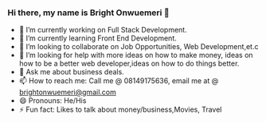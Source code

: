 ### Hi there, my name is Bright Onwuemeri 👋

- 🔭 I’m currently working on Full Stack Development.
- 🌱 I’m currently learning Front End Development.
- 👯 I’m looking to collaborate on Job Opportunities, Web Development,et.c
- 🤔 I’m looking for help with more ideas on how to make money, ideas on how to be a better web developer,ideas on how to do things better.
- 💬 Ask me about business deals.
- 📫 How to reach me: Call me @ 08149175636, email me at @ brightonwuemeri@gmail.com
- 😄 Pronouns: He/His
- ⚡ Fun fact: Likes to talk about money/business,Movies, Travel

